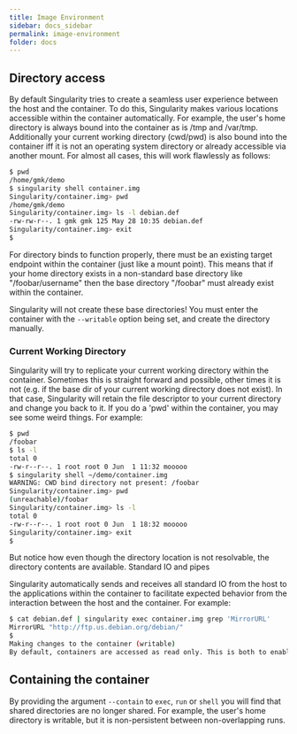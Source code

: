 ```yaml
---
title: Image Environment
sidebar: docs_sidebar
permalink: image-environment
folder: docs
---
```


## Directory access
By default Singularity tries to create a seamless user experience between the host and the container. To do this, Singularity makes various locations accessible within the container automatically. For example, the user's home directory is always bound into the container as is /tmp and /var/tmp. Additionally your current working directory (cwd/pwd) is also bound into the container iff it is not an operating system directory or already accessible via another mount. For almost all cases, this will work flawlessly as follows:

```bash
$ pwd
/home/gmk/demo
$ singularity shell container.img 
Singularity/container.img> pwd
/home/gmk/demo
Singularity/container.img> ls -l debian.def 
-rw-rw-r--. 1 gmk gmk 125 May 28 10:35 debian.def
Singularity/container.img> exit
$ 
```

For directory binds to function properly, there must be an existing target endpoint within the container (just like a mount point). This means that if your home directory exists in a non-standard base directory like "/foobar/username" then the base directory "/foobar" must already exist within the container.

Singularity will not create these base directories! You must enter the container with the `--writable` option being set, and create the directory manually.

### Current Working Directory
Singularity will try to replicate your current working directory within the container. Sometimes this is straight forward and possible, other times it is not (e.g. if the base dir of your current working directory does not exist). In that case, Singularity will retain the file descriptor to your current directory and change you back to it. If you do a 'pwd' within the container, you may see some weird things. For example:

```bash
$ pwd
/foobar
$ ls -l
total 0
-rw-r--r--. 1 root root 0 Jun  1 11:32 mooooo
$ singularity shell ~/demo/container.img 
WARNING: CWD bind directory not present: /foobar
Singularity/container.img> pwd
(unreachable)/foobar
Singularity/container.img> ls -l
total 0
-rw-r--r--. 1 root root 0 Jun  1 18:32 mooooo
Singularity/container.img> exit
$ 
```

But notice how even though the directory location is not resolvable, the directory contents are available.
Standard IO and pipes

Singularity automatically sends and receives all standard IO from the host to the applications within the container to facilitate expected behavior from the interaction between the host and the container. For example:

```bash
$ cat debian.def | singularity exec container.img grep 'MirrorURL'
MirrorURL "http://ftp.us.debian.org/debian/"
$ 
Making changes to the container (writable)
By default, containers are accessed as read only. This is both to enable parallel container execution (e.g. MPI). To enter a container using exec, run, or shell you must pass the --writable flag in order to open the image as read/writable.
```

## Containing the container
By providing the argument `--contain` to `exec`, `run` or `shell` you will find that shared directories are no longer shared. For example, the user's home directory is writable, but it is non-persistent between non-overlapping runs.
